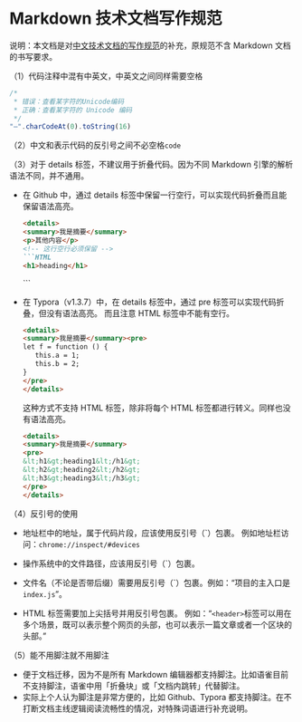 # Markdown 技术文档写作规范

说明：本文档是对[中文技术文档的写作规范](https://github.com/yeshiqing/document-style-guide)的补充，原规范不含 Markdown 文档的书写要求。


（1）代码注释中混有中英文，中英文之间同样需要空格

```js
/*
 * 错误：查看某字符的Unicode编码
 * 正确：查看某字符的 Unicode 编码
 */
"—".charCodeAt(0).toString(16)
```

（2）中文和表示代码的反引号之间不必空格`code`

（3）对于 details 标签，不建议用于折叠代码。因为不同 Markdown 引擎的解析语法不同，并不通用。

- 在 Github 中，通过 details 标签中保留一行空行，可以实现代码折叠而且能保留语法高亮。
    
    ```markdown
    <details>
    <summary>我是摘要</summary>
    <p>其他内容</p>
    <!-- 这行空行必须保留 -->
    ```HTML
    <h1>heading</h1>
    ```
    </details>
    ```
    
- 在 Typora（v1.3.7）中，在 details 标签中，通过 pre 标签可以实现代码折叠，但没有语法高亮。
    而且注意 HTML 标签中不能有空行。
    
    ```markdown
    <details>
    <summary>我是摘要</summary><pre>
    let f = function () {
       this.a = 1;
       this.b = 2;
    }
    </pre>
    </details>
    ```
    
    这种方式不支持 HTML 标签，除非将每个 HTML 标签都进行转义。同样也没有语法高亮。
    ```markdown
    <details>
    <summary>我是摘要</summary>
    <pre>
    &lt;h1&gt;heading1&lt;/h1&gt;
    &lt;h2&gt;heading2&lt;/h2&gt;
    &lt;h3&gt;heading3&lt;/h3&gt;
    </pre>
    </details>
    ```

（4）反引号的使用

- 地址栏中的地址，属于代码片段，应该使用反引号（\`）包裹。
  例如地址栏访问：`chrome://inspect/#devices`

- 操作系统中的文件路径，应该用反引号（\`）包裹。
  
- 文件名（不论是否带后缀）需要用反引号（\`）包裹。例如：“项目的主入口是`index.js`”。

- HTML 标签需要加上尖括号并用反引号包裹。
    例如：“`<header>`标签可以用在多个场景，既可以表示整个网页的头部，也可以表示一篇文章或者一个区块的头部。”

（5）能不用脚注就不用脚注

- 便于文档迁移，因为不是所有 Markdown 编辑器都支持脚注。比如语雀目前不支持脚注，语雀中用「折叠块」或「文档内跳转」代替脚注。
- 实际上个人认为脚注是非常方便的，比如 Github、Typora 都支持脚注。在不打断文档主线逻辑阅读流畅性的情况，对特殊词语进行补充说明。
